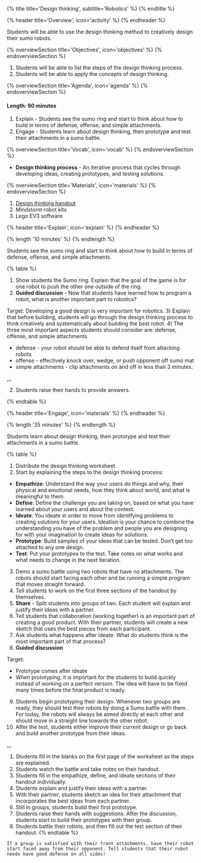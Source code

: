 {% title title='Design thinking', subtitle='Robotics' %}
{% endtitle %}

{% header title='Overview', icon='activity' %}
{% endheader %}

Students will be able to use the design thinking method to creatively design their sumo robots.

{% overviewSection title='Objectives', icon='objectives' %}
{% endoverviewSection %}

1. Students will be able to list the steps of the design thinking process.
2. Students will be able to apply the concepts of design thinking.

{% overviewSection title='Agenda', icon='agenda' %}
{% endoverviewSection %}

#### Length: 90 minutes

1. Explain - Students see the sumo ring and start to think about how to build in terms of defense, offense, and simple attachments.
2. Engage - Students learn about design thinking, then prototype and test their attachments in a sumo battle.

{% overviewSection title='Vocab', icon='vocab' %}
{% endoverviewSection %}

- **Design thinking process** - An iterative process that cycles through developing ideas, creating prototypes, and testing solutions.

{% overviewSection title='Materials', icon='materials' %}
{% endoverviewSection %}

1. [Design thinking handout](../worksheets/lesson4-worksheet1.pdf)
2. Mindstorm robot kits
3. Lego EV3 software

{% header title='Explain', icon='explain' %}
{% endheader %}

{% length '10 minutes' %}
{% endlength %}

Students see the sumo ring and start to think about how to build in terms of defense, offense, and simple attachments.

{% table %}

1) Show students the Sumo ring. Explain that the goal of the game is for one robot to push the other one outside of the ring.
2) **Guided discussion** - Now that students have learned how to program a robot, what is another important part to robotics?

Target: Developing a good design is very important for robotics.
3) Explain that before building, students will go through the design thinking process to think creatively and systematically about building the best robot.
4) The three most important aspects students should consider are: defense, offense, and simple attachments.
  - defense - your robot should be able to defend itself from attacking robots
  - offense - effectively knock over, wedge, or push opponent off sumo mat
  - simple attachments - clip attachments on and off in less than 3 minutes.

,,,

2) Students raise their hands to provide answers.

{% endtable %}

{% header title='Engage', icon='materials' %}
{% endheader %}

{% length '35 minutes' %}
{% endlength %}

Students learn about design thinking, then prototype and test their attachments in a sumo battle.

{% table %}

1) Distribute the design thinking worksheet.
2) Start by explaining the steps to the design thinking process:
  - **Empathize**: Understand the way your users do things and why, their physical and emotional needs, how they think about world, and what is meaningful to them.
  - **Define**: Define the challenge you are taking on, based on what you have learned about your users and about the context.
  - **Ideate**: You ideate in order to move from identifying problems to creating solutions for your users. Ideation is your chance to combine the understanding you have of the problem and people you are designing for with your imagination to create ideas for solutions.
  - **Prototype**: Build samples of your ideas that can be tested. Don’t get too attached to any one design.
  - **Test**: Put your prototypes to the test. Take notes on what works and what needs to change in the next iteration.
3) Demo a sumo battle using two robots that have no attachments. The robots should start facing each other and be running a simple program that moves straight forward.
4) Tell students to work on the first three sections of the handout by themselves.
5) **Share** - Split students into groups of two. Each student will explain and justify their ideas with a partner.
6) Tell students that collaboration (working together) is an important part of creating a good product. With their partner, students will create a new sketch that uses the best pieces from each participant.
7) Ask students what happens after ideate. What do students think is the most important part of that process?
8) **Guided discussion**

Target:
  - Prototype comes after ideate
  - When prototyping, it is important for the students to build quickly instead of working on a perfect version. The idea will have to be fixed many times before the final product is ready.
9) Students begin prototyping their design. Whenever two groups are ready, they should test their robots by doing a Sumo battle with them. For today, the robots will always be aimed directly at each other and should move in a straight line towards the other robot.
10) After the test, students either improve their current design or go back and build another prototype from their ideas.

,,,

1) Students fill in the blanks on the first page of the worksheet as the steps are explained.
3) Students watch the battle and take notes on their handout.
4) Students fill in the empathize, define, and ideate sections of their handout individually.
5) Students explain and justify their ideas with a partner.
6) With their partner, students sketch an idea for their attachment that incorporates the best ideas from each partner.
7) Still in groups, students build their first prototype.
8) Students raise their hands with suggestions. After the discussion, students start to build their prototypes with their group.
9) Students battle their robots, and then fill out the test section of their handout.
{% endtable %}

```
If a group is satisfied with their front attachments, have their robot start faced away from their opponent. Tell students that their robot needs have good defense on all sides!
```

